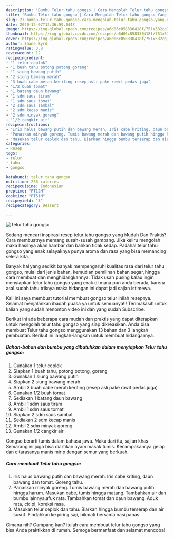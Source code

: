 ```yaml
---
description: "Bumbu Telur tahu gongso | Cara Mengolah Telur tahu gongso Yang Enak Dan Mudah"
title: "Bumbu Telur tahu gongso | Cara Mengolah Telur tahu gongso Yang Enak Dan Mudah"
slug: 27-bumbu-telur-tahu-gongso-cara-mengolah-telur-tahu-gongso-yang-enak-dan-mudah
date: 2020-12-07T12:36:59.044Z
image: https://img-global.cpcdn.com/recipes/a6d06c858330418f/751x532cq70/telur-tahu-gongso-foto-resep-utama.jpg
thumbnail: https://img-global.cpcdn.com/recipes/a6d06c858330418f/751x532cq70/telur-tahu-gongso-foto-resep-utama.jpg
cover: https://img-global.cpcdn.com/recipes/a6d06c858330418f/751x532cq70/telur-tahu-gongso-foto-resep-utama.jpg
author: Shane Byrd
ratingvalue: 3.8
reviewcount: 12
recipeingredient:
- "1 telur ceplok"
- "1 buah tahu potong potong goreng"
- "1 siung bawang putih"
- "2 siung bawang merah"
- "3 buah cabe merah keriting resep asli pake rawit pedas juga"
- "1/2 buah tomat"
- "1 batang daun bawang"
- "1 sdm saus tiram"
- "1 sdm saus tomat"
- "2 sdm saus sambal"
- "2 sdm kecap manis"
- "2 sdm minyak goreng"
- "1/2 cangkir air"
recipeinstructions:
- "Iris halus bawang putih dan bawang merah. Iris cabe kriting, daun bawang dan tomat. Goreng tahu."
- "Panaskan minyak goreng. Tumis bawang merah dan bawang putih hingga harum. Masukan cabe, tumis hingga matang. Tambahkan air dan bumbu lainnya.afuk rata. Tambahkan tomat dan daun bawang. Aduk rata, cicipi, koreksi rasa."
- "Masukan telur ceplok dan tahu. Biarkan hingga bumbu terserap dan air susut. Pindahkan ke piring saji, nikmati bersama nasi panas."
categories:
- Resep
tags:
- telur
- tahu
- gongso

katakunci: telur tahu gongso 
nutrition: 256 calories
recipecuisine: Indonesian
preptime: "PT12M"
cooktime: "PT51M"
recipeyield: "3"
recipecategory: Dessert

---
```



![Telur tahu gongso](https://img-global.cpcdn.com/recipes/a6d06c858330418f/751x532cq70/telur-tahu-gongso-foto-resep-utama.jpg)

Sedang mencari inspirasi resep telur tahu gongso yang Mudah Dan Praktis? Cara membuatnya memang susah-susah gampang. Jika keliru mengolah maka hasilnya akan hambar dan bahkan tidak sedap. Padahal telur tahu gongso yang enak selayaknya punya aroma dan rasa yang bisa memancing selera kita.

Banyak hal yang sedikit banyak mempengaruhi kualitas rasa dari telur tahu gongso, mulai dari jenis bahan, kemudian pemilihan bahan segar, hingga cara membuat dan menghidangkannya. Tidak usah pusing kalau ingin menyiapkan telur tahu gongso yang enak di mana pun anda berada, karena asal sudah tahu triknya maka hidangan ini dapat jadi sajian istimewa.

Kali ini saya membuat tutorial membuat gongso telur inilah resepnya. Selamat menjalankan ibadah puasa ya untuk semuanya!!! Terimakasih untuk kalian yang sudah menonton video ini dan yang sudah Subscribe.


Berikut ini ada beberapa cara mudah dan praktis yang dapat diterapkan untuk mengolah telur tahu gongso yang siap dikreasikan. Anda bisa membuat Telur tahu gongso menggunakan 13 bahan dan 3 langkah pembuatan. Berikut ini langkah-langkah untuk membuat hidangannya.

<!--inarticleads1-->

##### Bahan-bahan dan bumbu yang dibutuhkan dalam menyiapkan Telur tahu gongso:

1. Gunakan 1 telur ceplok
1. Siapkan 1 buah tahu, potong potong, goreng
1. Gunakan 1 siung bawang putih
1. Siapkan 2 siung bawang merah
1. Ambil 3 buah cabe merah keriting (resep asli pake rawit pedas juga)
1. Gunakan 1/2 buah tomat
1. Sediakan 1 batang daun bawang
1. Ambil 1 sdm saus tiram
1. Ambil 1 sdm saus tomat
1. Siapkan 2 sdm saus sambal
1. Sediakan 2 sdm kecap manis
1. Ambil 2 sdm minyak goreng
1. Gunakan 1/2 cangkir air


Gongso berarti tumis dalam bahasa jawa. Maka dari itu, sajian khas Semarang ini juga bisa diartikan ayam masak tumis. Kenampakannya gelap dan citarasanya manis mirip dengan semur yang berkuah. 

<!--inarticleads2-->

##### Cara membuat Telur tahu gongso:

1. Iris halus bawang putih dan bawang merah. Iris cabe kriting, daun bawang dan tomat. Goreng tahu.
1. Panaskan minyak goreng. Tumis bawang merah dan bawang putih hingga harum. Masukan cabe, tumis hingga matang. Tambahkan air dan bumbu lainnya.afuk rata. Tambahkan tomat dan daun bawang. Aduk rata, cicipi, koreksi rasa.
1. Masukan telur ceplok dan tahu. Biarkan hingga bumbu terserap dan air susut. Pindahkan ke piring saji, nikmati bersama nasi panas.




Gimana nih? Gampang kan? Itulah cara membuat telur tahu gongso yang bisa Anda praktikkan di rumah. Semoga bermanfaat dan selamat mencoba!
